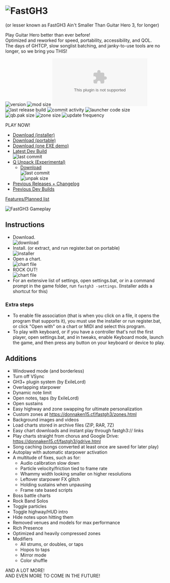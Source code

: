 
# ![FastGH3](https://donnaken15.cf/fastgh3/assets/logo.svg)
(or lesser known as FastGH3 Ain't Smaller Than Guitar Hero 3, for longer)

<p>Play Guitar Hero better than ever before!<br>
Optimized and reworked for speed, portability, accessibility, and QOL.<br>
The days of GHTCP, slow songlist batching, and janky-to-use tools are no longer, so we bring you THIS!</p>

![version](https://img.shields.io/github/v/release/donnaken15/FastGH3)
![mod size](https://img.shields.io/endpoint?url=https%3A%2F%2Fdonnaken15.cf%2Ffastgh3%2F__final_size.php)
![download count](https://img.shields.io/github/downloads/donnaken15/FastGH3/latest/FastGH3_1.0.exe)
<br>![last release build](https://img.shields.io/github/release-date/donnaken15/FastGH3?label=last%20release%20build)
![commit activity](https://img.shields.io/github/commit-activity/m/donnaken15/FastGH3)
![launcher code size](https://img.shields.io/github/size/donnaken15/FastGH3/SOURCE/FastGH3/Program.cs?label=launcher%20code%20size)
<br>![qb.pak size](https://img.shields.io/github/size/donnaken15/FastGH3/DATA/PAK/qb.pab.xen?label=qb.pak)
![zone size](https://img.shields.io/github/size/donnaken15/FastGH3/DATA/ZONES/global.pab.xen?label=global.pak)
![update frequency](https://img.shields.io/badge/update%20frequency-2/year-blue)

PLAY NOW!
* [Download (installer)](https://github.com/donnaken15/FastGH3/releases/latest/download/FastGH3_1.0.exe)
* [Download (portable)](https://github.com/donnaken15/FastGH3/releases/latest/download/FastGH3_1.0.zip)
* [Download (one EXE demo)](https://github.com/donnaken15/FastGH3/releases/latest/download/FastGH3_LITE.EXE)
* [Latest Dev Build](https://github.com/donnaken15/FastGH3/archive/refs/heads/main.zip)
<br>![last commit](https://img.shields.io/github/last-commit/donnaken15/FastGH3)
* [Q Unpack (Experimental)](https://github.com/donnaken15/FastGH3/tree/unpak)
  * [Download](https://github.com/donnaken15/FastGH3/archive/refs/heads/unpak.zip)
<br>![last commit](https://img.shields.io/github/last-commit/donnaken15/FastGH3/unpak)
<br>![unpak size](https://img.shields.io/endpoint?url=https%3A%2F%2Fdonnaken15.cf%2Ffastgh3%2F__final_size.php?unpak)
* [Previous Releases + Changelog](https://donnaken15.cf/fastgh3/dev.html)
* [Previous Dev Builds](https://donnaken15.cf/fastgh3/unstab.html)

[Features/Planned list](https://github.com/users/donnaken15/projects/3)

![FastGH3 Gameplay](https://github.com/donnaken15/FastGH3/assets/20864393/507890a7-a593-4029-8e65-f61a45285d7c)

## Instructions

* Download.
<br>![download](https://i.ibb.co/xzfZ4wb/image.png)
* Install. (or extract, and run register.bat on portable)
<br>![installer](https://i.ibb.co/0hW8jVT/image.png)
* Open a chart.
<br>![chart file](https://i.ibb.co/DPJq9tN/image.png)
* ROCK OUT!
<br>![chart file](https://i.ibb.co/W6ZL1Wc/s1.jpg)
* For an extensive list of settings, open settings.bat, or in a command prompt in the game folder, run `fastgh3 -settings`.
(Installer adds a shortcut for this)

### Extra steps
* To enable file association (that is when you click on a file, it opens the program that supports it),
you must use the installer or run register.bat, or click "Open with" on a chart or MIDI and select this program.
* To play with keyboard, or if you have a controller that's not the first player,
open settings.bat, and in tweaks, enable Keyboard mode, launch the game,
and then press any button on your keyboard or device to play.

## Additions

* Windowed mode (and borderless)
* Turn off VSync
* GH3+ plugin system (by ExileLord)
* Overlapping starpower
* Dynamic note limit
* Open notes, taps (by ExileLord)
* Open sustains
* Easy highway and zone swapping for ultimate personalization
* Custom zones at https://donnaken15.cf/fastgh3/zones.html
* Background images and videos
* Load charts stored in archive files (ZIP, RAR, 7Z)
* Easy chart downloads and instant play through fastgh3:// links
* Play charts straight from chorus and Google Drive: https://donnaken15.cf/fastgh3/gdrive.html
* Song caching (songs converted at least once are saved for later play)
* Autoplay with automatic starpower activation
* A multitude of fixes, such as for:
  * Audio calibration slow down
  * Particle velocity/friction tied to frame rate
  * Whammy width looking smaller on higher resolutions
  * Leftover starpower FX glitch
  * Holding sustains when unpausing
  * Frame rate based scripts
* Boss battle charts
* Rock Band Solos
* Toggle particles
* Toggle highway/HUD intro
* Hide notes upon hitting them
* Removed venues and models for max performance
* Rich Presence
* Optimized and heavily compressed zones
* Modifiers
  * All strums, or doubles, or taps
  * Hopos to taps
  * Mirror mode
  * Color shuffle

AND A LOT MORE!
<br>AND EVEN MORE TO COME IN THE FUTURE!


